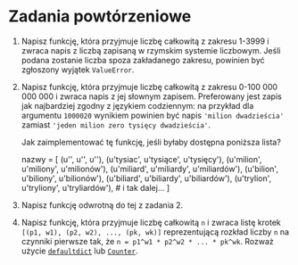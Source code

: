 Zadania powtórzeniowe
=============================

  1.  Napisz funkcję, która przyjmuje liczbę całkowitą
      z zakresu 1-3999 i zwraca napis z liczbą zapisaną
      w rzymskim systemie liczbowym.
      Jeśli podana zostanie liczba spoza zakładanego zakresu,
      powinien być zgłoszony wyjątek `ValueError`.

  2.  Napisz funkcję, która przyjmuje liczbę całkowitą
      z zakresu 0-100 000 000 000
      i zwraca napis z jej słownym zapisem.
      Preferowany jest zapis jak najbardziej
      zgodny z językiem codziennym:
      na przykład dla argumentu `1000020`
      wynikiem powinien być napis `'milion dwadzieścia'`
      zamiast `'jeden milion zero tysięcy dwadzieścia'`.

      Jak zaimplementować tę funkcję,
      jeśli byłaby dostępna poniższa lista?

        nazwy = [
          (u'', u'', u''),
          (u'tysiac', u'tysiące', u'tysięcy'),
          (u'milion', u'miliony', u'milionów'),
          (u'miliard', u'miliardy', u'miliardów'),
          (u'bilion', u'biliony', u'bilionów'),
          (u'biliard', u'biliardy', u'biliardów'),
          (u'trylion', u'tryliony', u'tryliardów'),
          # i tak dalej...
        ]

  3.  Napisz funkcję odwrotną do tej z zadania 2.

  4.  Napisz funkcję, która przyjmuje liczbę całkowitą `n`
      i zwraca listę krotek `[(p1, w1), (p2, w2), ..., (pk, wk)]`
      reprezentującą rozkład liczby `n` na czynniki pierwsze
      tak, że `n = p1^w1 * p2^w2 * ... * pk^wk`.
      Rozważ użycie [`defaultdict`](https://docs.python.org/2/library/collections.html#defaultdict-objects)
      lub [`Counter`](https://docs.python.org/2/library/collections.html#counter-objects).
